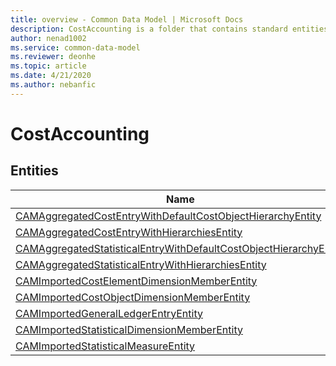 ```yaml
---
title: overview - Common Data Model | Microsoft Docs
description: CostAccounting is a folder that contains standard entities related to the Common Data Model.
author: nenad1002
ms.service: common-data-model
ms.reviewer: deonhe
ms.topic: article
ms.date: 4/21/2020
ms.author: nebanfic
---
```


# CostAccounting


## Entities

|Name|Description|
|---|---|
|[CAMAggregatedCostEntryWithDefaultCostObjectHierarchyEntity](CAMAggregatedCostEntryWithDefaultCostObjectHierarchyEntity.md)||
|[CAMAggregatedCostEntryWithHierarchiesEntity](CAMAggregatedCostEntryWithHierarchiesEntity.md)||
|[CAMAggregatedStatisticalEntryWithDefaultCostObjectHierarchyEntity](CAMAggregatedStatisticalEntryWithDefaultCostObjectHierarchyEntity.md)||
|[CAMAggregatedStatisticalEntryWithHierarchiesEntity](CAMAggregatedStatisticalEntryWithHierarchiesEntity.md)||
|[CAMImportedCostElementDimensionMemberEntity](CAMImportedCostElementDimensionMemberEntity.md)||
|[CAMImportedCostObjectDimensionMemberEntity](CAMImportedCostObjectDimensionMemberEntity.md)||
|[CAMImportedGeneralLedgerEntryEntity](CAMImportedGeneralLedgerEntryEntity.md)||
|[CAMImportedStatisticalDimensionMemberEntity](CAMImportedStatisticalDimensionMemberEntity.md)||
|[CAMImportedStatisticalMeasureEntity](CAMImportedStatisticalMeasureEntity.md)||
